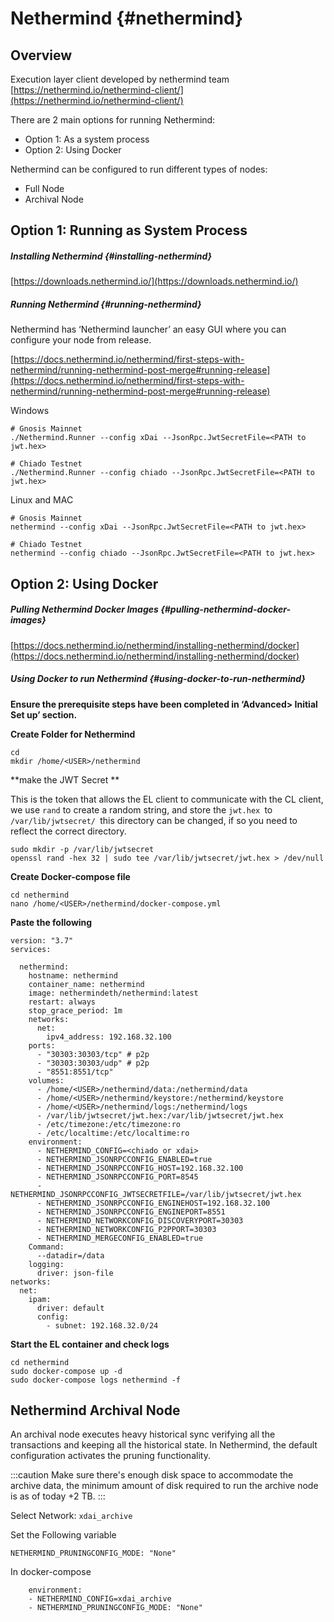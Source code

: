 ---
---

# Nethermind {#nethermind}

## Overview 

Execution layer client developed by nethermind team [https://nethermind.io/nethermind-client/](https://nethermind.io/nethermind-client/) 

There are 2 main options for running Nethermind:
* Option 1: As a system process
* Option 2: Using Docker

Nethermind can be configured to run different types of nodes: 
* Full Node
* Archival Node


## Option 1: Running as System Process

##### Installing Nethermind {#installing-nethermind}

[https://downloads.nethermind.io/](https://downloads.nethermind.io/) 


##### Running Nethermind {#running-nethermind}

Nethermind has ‘Nethermind launcher’ an easy GUI where you can configure your node from release. 

[https://docs.nethermind.io/nethermind/first-steps-with-nethermind/running-nethermind-post-merge#running-release](https://docs.nethermind.io/nethermind/first-steps-with-nethermind/running-nethermind-post-merge#running-release) 

Windows 
```
# Gnosis Mainnet
./Nethermind.Runner --config xDai --JsonRpc.JwtSecretFile=<PATH to jwt.hex>

# Chiado Testnet
./Nethermind.Runner --config chiado --JsonRpc.JwtSecretFile=<PATH to jwt.hex>
```

Linux and MAC
```
# Gnosis Mainnet
nethermind --config xDai --JsonRpc.JwtSecretFile=<PATH to jwt.hex>

# Chiado Testnet
nethermind --config chiado --JsonRpc.JwtSecretFile=<PATH to jwt.hex>
```

## Option 2: Using Docker


##### Pulling Nethermind Docker Images {#pulling-nethermind-docker-images}

[https://docs.nethermind.io/nethermind/installing-nethermind/docker](https://docs.nethermind.io/nethermind/installing-nethermind/docker) 


##### Using Docker to run Nethermind {#using-docker-to-run-nethermind}

**Ensure the prerequisite steps have been completed in ‘Advanced> Initial Set up’ section.**

**Create Folder for Nethermind**

```
cd
mkdir /home/<USER>/nethermind
```


**make the JWT Secret **

This is the token that allows the EL client to communicate with the CL client, we use `rand` to create a random string, and store the `jwt.hex `to `/var/lib/jwtsecret/ `this directory can be changed, if so you need to reflect the correct directory.

```
sudo mkdir -p /var/lib/jwtsecret
openssl rand -hex 32 | sudo tee /var/lib/jwtsecret/jwt.hex > /dev/null
```


**Create Docker-compose file**

```
cd nethermind
nano /home/<USER>/nethermind/docker-compose.yml
```

**Paste the following**


```
version: "3.7"
services:

  nethermind:
    hostname: nethermind
    container_name: nethermind
    image: nethermindeth/nethermind:latest
    restart: always
    stop_grace_period: 1m
    networks:
      net:
        ipv4_address: 192.168.32.100
    ports:
      - "30303:30303/tcp" # p2p
      - "30303:30303/udp" # p2p
      - "8551:8551/tcp"
    volumes:
      - /home/<USER>/nethermind/data:/nethermind/data
      - /home/<USER>/nethermind/keystore:/nethermind/keystore
      - /home/<USER>/nethermind/logs:/nethermind/logs
      - /var/lib/jwtsecret/jwt.hex:/var/lib/jwtsecret/jwt.hex
      - /etc/timezone:/etc/timezone:ro
      - /etc/localtime:/etc/localtime:ro
    environment:
      - NETHERMIND_CONFIG=<chiado or xdai>
      - NETHERMIND_JSONRPCCONFIG_ENABLED=true
      - NETHERMIND_JSONRPCCONFIG_HOST=192.168.32.100
      - NETHERMIND_JSONRPCCONFIG_PORT=8545
      - NETHERMIND_JSONRPCCONFIG_JWTSECRETFILE=/var/lib/jwtsecret/jwt.hex
      - NETHERMIND_JSONRPCCONFIG_ENGINEHOST=192.168.32.100
      - NETHERMIND_JSONRPCCONFIG_ENGINEPORT=8551
      - NETHERMIND_NETWORKCONFIG_DISCOVERYPORT=30303
      - NETHERMIND_NETWORKCONFIG_P2PPORT=30303
      - NETHERMIND_MERGECONFIG_ENABLED=true
	Command:
      --datadir=/data
    logging:
      driver: json-file 
networks:
  net:
    ipam:
      driver: default
      config:
        - subnet: 192.168.32.0/24
```

**Start the EL container and check logs**

```
cd nethermind
sudo docker-compose up -d
sudo docker-compose logs nethermind -f
```

## Nethermind Archival Node

An archival node executes heavy historical sync verifying all the transactions and keeping all the historical state. In Nethermind, the default configuration activates the pruning functionality.

:::caution
Make sure there's enough disk space to accommodate the archive data, the minimum amount of disk required to run the archive node is as of today +2 TB.
:::

Select Network: `xdai_archive`

Set the Following variable 
```
NETHERMIND_PRUNINGCONFIG_MODE: "None"
```

In docker-compose 
```
	environment:
  	- NETHERMIND_CONFIG=xdai_archive
    - NETHERMIND_PRUNINGCONFIG_MODE: "None"
```
